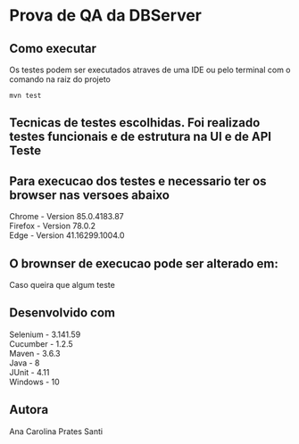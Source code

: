 Prova de QA da DBServer
==================
Como executar
------------------
Os testes podem ser executados atraves de uma IDE ou pelo terminal com o comando na raiz do projeto

    mvn test

Tecnicas de testes escolhidas.
Foi realizado testes funcionais e de estrutura na UI e de API
Teste
------------------

Para execucao dos testes e necessario ter os browser nas versoes abaixo
------------------
Chrome - Version 85.0.4183.87
<br />Firefox - Version 78.0.2
<br />Edge - Version 41.16299.1004.0

O brownser de execucao pode ser alterado em:
 ------------------
Caso queira que algum teste 

Desenvolvido com
------------------
Selenium - 3.141.59 
<br />Cucumber - 1.2.5 
<br />Maven - 3.6.3 
<br />Java - 8 
<br />JUnit - 4.11 
<br />Windows - 10 

Autora
------------------
Ana Carolina Prates Santi